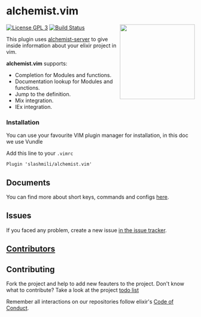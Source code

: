 # alchemist.vim

<img src="https://github.com/slashmili/alchemist.vim/raw/master/logo.png" width="200" align="right">

[![License GPL 3](https://img.shields.io/badge/license-GPL_3-green.svg)](http://www.gnu.org/licenses/gpl-3.0)
[![Build Status](https://travis-ci.org/slashmili/alchemist.vim.svg?branch=develop)](https://travis-ci.org/slashmili/alchemist.vim)


This plugin uses [alchemist-server](https://github.com/tonini/alchemist-server) to give inside information about your elixir project in vim.

**alchemist.vim** supports:

* Completion for Modules and functions.
* Documentation lookup for Modules and functions.
* Jump to the definition.
* Mix integration.
* IEx integration.

### Installation
You can use your favourite VIM plugin manager for installation, in this doc we use Vundle

Add this line to your `.vimrc`

```
Plugin 'slashmili/alchemist.vim'
```

## Documents

You can find more about short keys, commands and configs [here](https://github.com/slashmili/alchemist.vim/wiki).

## Issues

If you faced any problem, create a new issue [in the issue tracker](https://github.com/slashmili/alchemist.vim/issues).

## [Contributors](https://github.com/slashmili/alchemist.vim/graphs/contributors)

## Contributing

Fork the project and help to add new feauters to the project. Don't know what to contribute? Take a look at the project [todo list](https://github.com/slashmili/alchemist.vim/issues/1)

Remember all interactions on our repositories follow elixir's [Code of Conduct](https://github.com/elixir-lang/elixir/blob/master/CODE_OF_CONDUCT.md).
